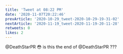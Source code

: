```yaml
---
title: 'Tweet at 08:22 PM'
date: '2020-11-07T20:22:46'
prevArticle: '2020-10-29_tweet-2020-10-29-19-31-02'
nextArticle: '2020-11-19_tweet-2020-11-19-20-11-28'
retweets: 0
likes: 2
---
```

@DeathStarPR 😳 is this the end of @DeathStarPR ???